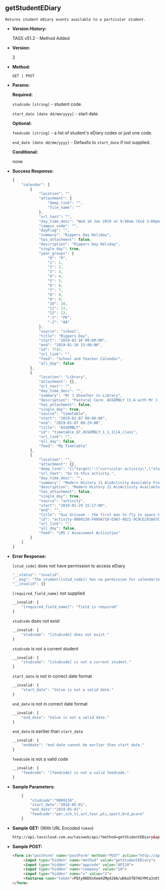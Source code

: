 **getStudentEDiary**
----
	Returns student eDiary events available to a particular student.
	
* **Version History:**

	TASS v51.2 - Method Added

* **Version:**

	2

* **Method:**

	`GET | POST`
	
*  **Params:**

	**Required:**

	`studcode [string]` - student code.

	`start_date [date dd/mm/yyyy]` - start date.

	**Optional:**

	`feedcode [string]` - a list of student's eDiary codes or just one code.

	`end_date [date dd/mm/yyyy]` - Defaults to `start_date` if not supplied.

	**Conditional:**
	
	none

* **Success Response:**

	```javascript
	{
		"calendar": [
			{
				"location": "",
				"attachment": {
					"deep_link": "",
					"file_name": ""
				},
				"url_text": "",
				"day_time_desc": "Wed 16 Jan 2019 at 9:00am (End 3:00pm)",
				"campus_code": "",
				"dayFlag": "",
				"summary": "Rippers Day Holiday",
				"has_attachment": false,
				"description": "Rippers Day Holiday",
				"single_day": true,
				"year_groups": {
					"0": "P",
					"1": 1,
					"2": 2,
					"3": 3,
					"4": 4,
					"5": 5,
					"6": 6,
					"7": 7,
					"8": 8,
					"9": 9,
					"10": 10,
					"11": 11,
					"12": 12,
					"-1": "PK",
					"-2": "AA"
				},
				"source": "school",
				"title": "Rippers Day",
				"start": "2019-01-16 09:00:00",
				"end": "2019-01-16 15:00:00",
				"id": 7747,
				"url_link": "",
				"feed": "School and Teacher Calendar",
				"all_day": false
			},
			{
				"location": "Library",
				"attachment": {},
				"url_text": "",
				"day_time_desc": "",
				"summary": "Mr J Sheather in Library",
				"description": "Pastoral Care: ASSEMBLY 11.A with Mr J Sheather",
				"has_attachment": false,
				"single_day": true,
				"source": "timetable",
				"start": "2019-01-07 08:00:00",
				"end": "2019-01-07 09:29:00",
				"title": "ASSEMBLY",
				"id": "timetable_87_ASSEMBLY_1_1_11|A_class",
				"url_link": "",
				"all_day": false,
				"feed": "My Timetable"
			},
			{
				"location": "",
				"attachment": {},
				"deep_link": "{\"target\":\"curricular.activity\",\"studcode\":\"0009130\",\"activity_assign_id\":\"4645\",\"prod_menu\":\"N\"}",
				"url_text": "Go to this activity.",
				"day_time_desc": "",
				"summary": "Modern History 11 A\nActivity Available From: Tue 29 Jan 2019 at 03:17 PM",
				"description": "Modern History 11 A\nActivity Available From: Tue 29 Jan 2019 at 03:17 PM",
				"has_attachment": false,
				"single_day": true,
				"source": "activity",
				"start": "2019-01-29 15:17:00",
				"end": "",
				"title": "Gus Grissom - the first man to fly in space twice.",
				"id": "activity-0009130-F099A718-E987-9D21-9C9CE293A07CB16B-4645",
				"url_link": "",
				"all_day": false,
				"feed": "LMS / Assessment Activities"
			}
		]
	}
	```
 
* **Error Response:**

	`[stud_code]` does not have permission to access eDiary
	```javascript
	"__status": "invalid",
	"__msg": "The student([stud_code]) has no permission for calendar(eDiary).",
	"__invalid": {}
	```

	`[required_field_name]` not supplied
	```javascript
	__invalid: {
		"[required_field_name]": "field is required"
	}
	```

	`studcode` does not exist
	```javascript
	__invalid: {
		"studcode": "[studcode] does not exist."
	}
	```

	`studcode` is not a current student
	```javascript
	__invalid: {
		"studcode": "[studcode] is not a current student."
	}
	```

	`start_date` is not in correct date format
	```javascript
	__invalid: {
		"start_date": "Value is not a valid date."
	}
	```

	`end_date` is not in correct date format
	```javascript
	__invalid: {
		"end_date": "Value is not a valid date."
	}
	```

	`end_date` is earilier than `start_date`
	```javascript
	__invalid: {
		"enddate": "end date cannot be earlier than start date."
	}
	```

	`feedcode` is not a valid code
	```javascript
	__invalid: {
		"feedcode": "[feedcode] is not a valid feedcode."
	}
	```

* **Sample Parameters:**

	```javascript
		{
			"studcode":"0009130",
			"start_date":"2018-05-01",
			"end_date":"2019-05-01",
			"feedcode":"per,sch,tt,act,tour,pti,sport,brd,pcare"
		}
	```

* **Sample GET:** (With URL Encoded `token`)

	```HTML
	http://api.tasscloud.com.au/tassweb/api/?method=getStudentEDiary&appcode=API19&company=10&v=2&token=PQty00DXnXem4ZMp428A%2FwD6a5TB7HUYMta3sKtv89XwPsa%2FeB2RtUrAA5%2FWSxTA%2F%2Bm30VOCYMahvOVWTkTOmFJKzT8N67mvjRyULtu51I4%3D
	```
	
* **Sample POST:**

	```HTML
	<form id="postForm" name="postForm" method="POST" action="http://api.tasscloud.com.au/tassweb/api/">
		 <input type="hidden" name="method" value="getStudentEDiary">
		 <input type="hidden" name="appcode" value="API19">
		 <input type="hidden" name="company" value="10">
		 <input type="hidden" name="v" value="2">
		 <textarea name="token">PQty00DXnXem4ZMp428A/wD6a5TB7HUYMta3sKtv89XwPsa/eB2RtUrAA5/WSxTA/+m30VOCYMahvOVWTkTOmFJKzT8N67mvjRyULtu51I4=</textarea>
	</form>
	```
